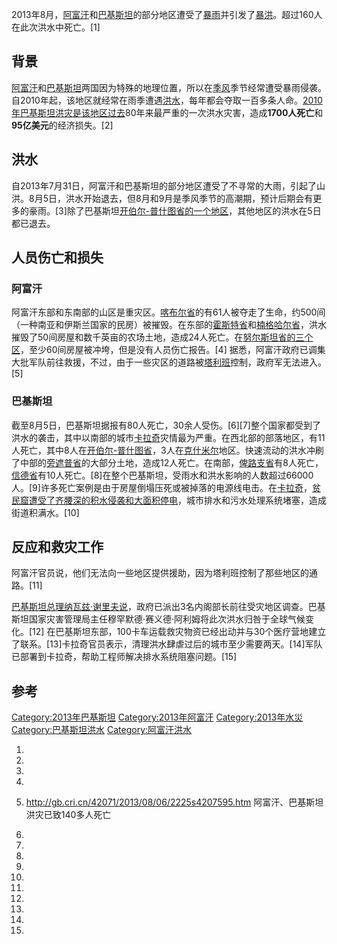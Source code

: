 2013年8月，[阿富汗](../Page/阿富汗.md "wikilink")和[巴基斯坦](../Page/巴基斯坦.md "wikilink")的部分地区遭受了[暴雨](../Page/暴雨.md "wikilink")并引发了[暴洪](https://zh.wikipedia.org/wiki/暴洪 "wikilink")。超过160人在此次洪水中死亡。\[1\]

## 背景

[阿富汗](../Page/阿富汗.md "wikilink")和[巴基斯坦](../Page/巴基斯坦.md "wikilink")两国因为特殊的地理位置，所以在[季风](../Page/季风.md "wikilink")季节经常遭受暴雨侵袭。自2010年起，该地区就经常在雨季遭遇[洪水](../Page/洪水.md "wikilink")，每年都会夺取一百多条人命。[2010年巴基斯坦洪灾是该地区过去](https://zh.wikipedia.org/wiki/2010年巴基斯坦洪災 "wikilink")80年来最严重的一次洪水灾害，造成**1700人死亡**和**95亿美元**的经济损失。\[2\]

## 洪水

自2013年7月31日，阿富汗和巴基斯坦的部分地区遭受了不寻常的大雨，引起了山洪。8月5日，洪水开始退去，但8月和9月是季风季节的高潮期，预计后期会有更多的豪雨。\[3\]除了巴基斯坦[开伯尔-普什图省的一个地区](https://zh.wikipedia.org/wiki/开伯尔-普什图省 "wikilink")，其他地区的洪水在5日都已退去。

## 人员伤亡和损失

### 阿富汗

阿富汗东部和东南部的山区是重灾区。[喀布尔省](../Page/喀布尔省.md "wikilink")的有61人被夺走了生命，约500间（一种南亚和伊斯兰国家的民房）被摧毁。在东部的[霍斯特省](../Page/霍斯特省.md "wikilink")和[楠格哈尔省](../Page/楠格哈尔省.md "wikilink")，洪水摧毁了50间房屋和数千英亩的农场土地，造成24人死亡。在[努尔斯坦省的三个区](https://zh.wikipedia.org/wiki/努尔斯坦省 "wikilink")，至少60间房屋被冲垮，但是没有人员伤亡报告。\[4\]
据悉，阿富汗政府已调集大批军队前往救援，不过，由于一些灾区的道路被[塔利班](../Page/塔利班.md "wikilink")控制，政府军无法进入。\[5\]

### 巴基斯坦

截至8月5日，巴基斯坦据报有80人死亡，30余人受伤。\[6\]\[7\]整个国家都受到了洪水的袭击，其中以南部的城市[卡拉奇](../Page/卡拉奇.md "wikilink")灾情最为严重。在西北部的部落地区，有11人死亡，其中8人在[开伯尔-普什图省](https://zh.wikipedia.org/wiki/开伯尔-普什图省 "wikilink")，3人在[克什米尔](../Page/克什米尔.md "wikilink")地区。快速流动的洪水冲刷了中部的[旁遮普省](../Page/旁遮普省.md "wikilink")的大部分土地，造成12人死亡。在南部，[俾路支省](../Page/俾路支省.md "wikilink")有8人死亡，[信德省](../Page/信德省.md "wikilink")有10人死亡。\[8\]在整个巴基斯坦，受雨水和洪水影响的人数超过66000人。\[9\]许多死亡案例是由于房屋倒塌压死或被掉落的电源线电击。在[卡拉奇](../Page/卡拉奇.md "wikilink")，[贫民窟遭受了齐腰深的积水侵袭和大面积停电](https://zh.wikipedia.org/wiki/贫民窟 "wikilink")，城市排水和污水处理系统堵塞，造成街道积满水。\[10\]

## 反应和救灾工作

阿富汗官员说，他们无法向一些地区提供援助，因为塔利班控制了那些地区的通路。\[11\]

[巴基斯坦总理](../Page/巴基斯坦总理.md "wikilink")[纳瓦兹·谢里夫说](https://zh.wikipedia.org/wiki/纳瓦兹·谢里夫 "wikilink")，政府已派出3名内阁部长前往受灾地区调查。巴基斯坦国家灾害管理局主任穆罕默德·赛义德·阿利姆将此次洪水归咎于全球气候变化。\[12\]
在巴基斯坦东部，100卡车运载救灾物资已经出动并与30个医疗营地建立了联系。\[13\]卡拉奇官员表示，清理洪水肆虐过后的城市至少需要两天。\[14\]军队已部署到卡拉奇，帮助工程师解决排水系统阻塞问题。\[15\]

## 参考

[Category:2013年巴基斯坦](https://zh.wikipedia.org/wiki/Category:2013年巴基斯坦 "wikilink")
[Category:2013年阿富汗](https://zh.wikipedia.org/wiki/Category:2013年阿富汗 "wikilink")
[Category:2013年水災](https://zh.wikipedia.org/wiki/Category:2013年水災 "wikilink")
[Category:巴基斯坦洪水](https://zh.wikipedia.org/wiki/Category:巴基斯坦洪水 "wikilink")
[Category:阿富汗洪水](https://zh.wikipedia.org/wiki/Category:阿富汗洪水 "wikilink")

1.

2.

3.

4.
5.  <http://gb.cri.cn/42071/2013/08/06/2225s4207595.htm>
    阿富汗、巴基斯坦洪灾已致140多人死亡

6.
7.
8.

9.
10.
11.

12.
13.

14.
15.